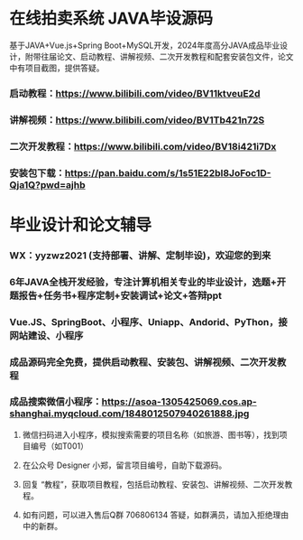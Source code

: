 ﻿# 在线拍卖系统 JAVA毕设源码

基于JAVA+Vue.js+Spring Boot+MySQL开发，2024年度高分JAVA成品毕业设计，附带往届论文、启动教程、讲解视频、二次开发教程和配套安装包文件，论文中有项目截图，提供答疑。

### 启动教程：https://www.bilibili.com/video/BV11ktveuE2d

### 讲解视频：https://www.bilibili.com/video/BV1Tb421n72S

### 二次开发教程：https://www.bilibili.com/video/BV18i421i7Dx

### 安装包下载：https://pan.baidu.com/s/1s51E22bl8JoFoc1D-Qja1Q?pwd=ajhb

# 毕业设计和论文辅导


### WX：yyzwz2021 (支持部署、讲解、定制毕设)，欢迎您的到来


### 6年JAVA全栈开发经验，专注计算机相关专业的毕业设计，选题+开题报告+任务书+程序定制+安装调试+论文+答辩ppt


### Vue.JS、SpringBoot、小程序、Uniapp、Andorid、PyThon，接网站建设、小程序



### 成品源码完全免费，提供启动教程、安装包、讲解视频、二次开发教程



### 成品搜索微信小程序：https://asoa-1305425069.cos.ap-shanghai.myqcloud.com/1848012507940261888.jpg



1. 微信扫码进入小程序，模拟搜索需要的项目名称（如旅游、图书等），找到项目编号（如T001）



2. 在公众号 Designer 小郑，留言项目编号，自助下载源码。



3. 回复 “教程”，获取项目教程，包括启动教程、安装包、讲解视频、二次开发教程。



4. 如有问题，可以进入售后Q群 706806134 答疑，如群满员，请加入拒绝理由中的新群。
